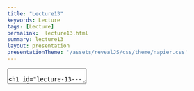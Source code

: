 ```yaml
---
title: "Lecture13"
keywords: Lecture
tags: [Lecture]
permalink:  lecture13.html
summary: lecture13
layout: presentation
presentationTheme: '/assets/revealJS/css/theme/napier.css' 
---
```


<section data-markdown data-separator="^\n---\n$" data-separator-vertical="^\n--\n$">
<textarea data-template>

# Lecture 13 - Steering Behaviors
### SET09121 - Games Engineering

<br><br>
Babis Koniaris/Tobias Grubenmann
<br>


School of Computing. Edinburgh Napier University


---

# Recommended Reading


- Artificial Intelligence for Games. Second Edition. Millington and Funge (2009).
- Whole chapter on steering behaviours.

![image](assets/images/ai_book.jpg)<!-- .element width="30%" -->


---

## Review - Background Knowledge


---

# Review - AI Techniques

- There are numerous usable AI techniques applicable to games development.
    - Classical, deterministic techniques - popular.
    - Academic, non-deterministic techniques - useful in some areas.
- Different techniques accomplish different aspects of game behaviour.
    - Movement.
    - Decision making.
    - Strategy.
    - Learning.
- Today we will look at the basics of movement via steering behaviours.


---

# Review - Working with Vectors

- We have dealt with vectors for a long time now.
    - Hopefully you understand them!
- Steering behaviours rely on vector operations.
    - We are generally trying to work out positions and velocity to move entities in a certain manner.
- We will be performing numerous vector operations to support our steering behaviours.
    - Adding and subtracting vectors.
    - Getting the length of a vector.
    - Normalizing a vector.
    - Converting vectors to angles.


---

# Review - Basic Physics/Movement

- Steering behaviours work with our physics engine.
- Steering behaviours output a direction of travel.
    - And a rotation if you want to use it.
- We use this output to influence our entities.
    - We can set the velocity directly.
    - We can apply the output as a force.
- Remember:
    - Our physics engine is concerned with object movement.
    - Our steering behaviours are also concerned with object movement.
    - Therefore, combining the two is a good idea.


---

## Steering Behaviours


---

# What are Steering Behaviours?

- Steering behaviours are an AI technique that lets us program basic movement.
    - Movement is often considered the base ability of a game AI.
- Steering behaviours are actually very simple.
    - They work on basic object positioning and rotation.
- They provide an output which tells a game character which way to move.
    - This can be considered the velocity of an entity.
- There are numerous examples (see the recommended reading):
    - Seek
    - Flee
    - Arrive
    - Avoid obstacle
    - etc.


---

# Example - Flocking



---

# Example - Flocking

<iframe width="1400" height="800" src="https://www.youtube.com/embed/QbUPfMXXQIY" frameborder="0" allow="accelerometer; autoplay; encrypted-media; gyroscope; picture-in-picture" allowfullscreen></iframe>


---

# Example - Game

<iframe width="1400" height="800" src="https://www.youtube.com/embed/J2hI_eGGmzg" frameborder="0" allow="accelerometer; autoplay; encrypted-media; gyroscope; picture-in-picture" allowfullscreen></iframe>


---

# Steering Behaviours

- There are many steering behaviours out there.
    - Refer to the AI book for some of the most useful.
- You can even define your own if you like.
- We will only look at four:
 - **Seek** : move towards a target.
 - **Flee** : run away from a target.
 - **Arrive** :   move towards a target and stop within a certain range.
 - **Face** : face the target.


---

# Seek


- Very simple idea.
- Move towards a target.
- Calculation: 

$$ d = target - position $$

$$v = \hat{d} \times speed$$

![image](assets/images/seek.png)


---

# Flee

- Also simple - effectively the inverse of seek.
- Run away from a target.
- Calculation: 

$$d = position - target$$

$$v = \hat{d} \times speed$$

![image](assets/images/flee.png)


---

# Arrive

- Seek, but with a stopping distance to stop the wiggle.
- Move towards target and stop when within a given distance.
- Calculation: 

$$d = target - position $$

$$ \left\lVert d \right\rVert \leq radius \implies v = 0 $$

$$ \left\lVert d \right\rVert > radius \implies v = \hat{d} \times speed $$


![image](assets/images/arrive.png)


---

# Face

- A rotational steer.
- Turn to face a target.
- Calculation (simplified - there are more checks to do):

$$d = target - position $$

$$\theta = \arctan(d_y, d_x) $$

$$r = (\theta - orientation) * rot\_{speed}$$

![image](assets/images/face.png)


---

# Steering Behaviours in Our Engine

- We want to build a reusable technique for steering behaviours.
    - We want reusable so we can program as many steering behaviours as we like.
- If you like you can go further and combine steering behaviours within a single steering behaviour.
    - See weighted/combined behaviours in the recommended reading.




---

# Steering Behaviour Interface

- `steering_behaviour` is our abstract base class 
    - would be interface in C#/Java
- It only declares one pure virtual method:
    - `get_steering`
- `get_steering` performs the necessary calculation for the defined steering behaviour and outputs a `steering_output`.

![image](assets/images/steering_interface.png)


---

# Steering Output struct

- `steering_output` contains two values.
    - `direction`:   the vector we want to travel in.
    - `rotation`:   the angle we want to turn.
- Results from `get_steering` are put in here.
- We will not use rotation in the practical, but it is there if you need it.

![image](assets/images/steering_output.png)


---

# Example - Seek

- We have two entities:
    - `target` and `character`.
- We have `max_speed`.
- `get_steering` is:


```cpp
steering_output output;
output.direction = target.get_position() - character.get_position();
output.direction = normalize(output.direction);
output.direction *= max_speed;
output.rotation = 0.0f;
return output;
```

![image](assets/images/seek_class.png)


---

# Example - Flee


- We have two entities:
    - `target` and `character`.
- We have `max_speed`.
- `get_steering` is:

```cpp
steering_output output;
output.direction = character.get_position() - target.get_position();
output.direction = normalize(output.direction);
output.direction *= max_speed;
output.rotation = 0.0f;
return output;
```

![image](assets/images/flee_class.png)


---

# Combining Steering, Decisions, and State

- Next we are going to discuss decision making and behaviour control using state machines and decision trees.
- We will be looking at combining these ideas to create a sophisticated looking AI.
    - We will look at this in more detail next week.
- The idea we will look at is when we make a decision (via a decision tree) we will change state.
    - For example, if we decide we are under attack we change our state to engage.
- We can consider that the behavioural states also contain a steering behaviour if necessary.
    - For example having a seek state.


---

# Example - The Sophisticated Guard

- The guard has some basic actions:
    - The guard patrols between point A and point B.
    - The guard has a 20% chance of stopping while patrolling.
    - If the guard is shot at, the guard will stop patrolling, engage the player, and fire back.
    - If the guard sees the player, the guard will engage the player.
    - If engaged and the player is far away, the guard will seek the player.
    - If health is low, the guard will flee from the player.
    - If the guard loses sight of the player, the guard will return to patrolling between point A and point B.


---

# Example - The Sophisticated Guard Diagram
![image](assets/images/sophisticated_guard.png)


---

# Combining Steering Behaviours

- We can also combine steering behaviours to create more elaborate movement.
    - This is how flocking works.
- Remember that we can add vectors together quite happily.
    - This will give us a mean direction of travel.
- We can combine steering behaviours normally.
    - For example combined seek and face.
- Or we can weight the steering behaviours.
    - 0.8 seek.
    - 0.1 align.
    - 0.1 obstacle avoidance.


---

# Comments on Steering

- Steering behaviours are very simple.
    - They are also very fast to calculate.
- They can also be very powerful.
    - Combining steering behaviours can lead to rich, complicated movement.
- They also underpin the basis of many AI techniques.
    - Path finding uses a path following steering behaviour.
    - State machines and decision trees can determine which steering behaviour to perform.
- Steering behaviours by themselves can lead to weird behaviour.
    - Remember some of the path finding examples.


---

# Summary

- As always, we have only really scratched the surface of steering behaviours.
    - There are numerous other behaviours out there.
- Basic steering is good, but quite simple.
- We normally want to combine behaviours.
    - Weighted.
    - Flocking.
- Consider what behaviour you want, and just program the movement.
    - Do not worry about complexities.
